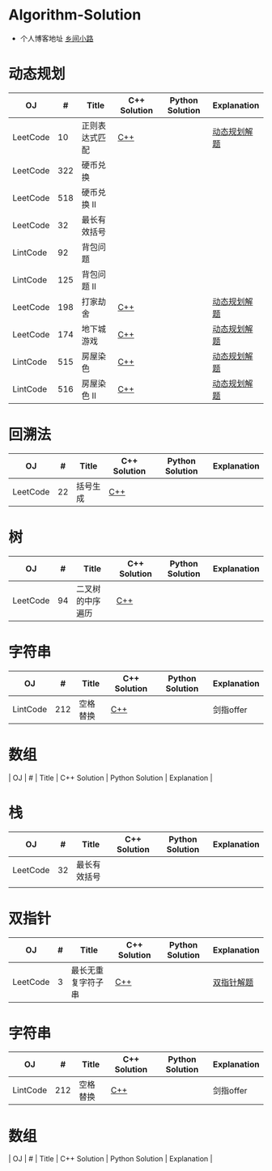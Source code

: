 # Algorithm-Solution

- 个人博客地址 [乡间小路](http://www.flyrie.top)

# 动态规划
| OJ       | #   | Title          | C++ Solution                                                                                                                   | Python Solution | Explanation                                                                           |
| -------- | --- | -------------- | ------------------------------------------------------------------------------------------------------------------------------ | --------------- | ------------------------------------------------------------------------------------- |
| LeetCode | 10  | 正则表达式匹配 | [C++](https://github.com/feipxyz/Algorithm-Solution/blob/master/Dynamic%20Programming/RegularExpressionMatching.cpp)           |                 | [动态规划解题](http://flyrie.top/2018/08/15/Dynamic_Programming_Algorithm_Solutions/) |
| LeetCode | 322 | 硬币兑换       |                                                                                                                                |                 |                                                                                       |
| LeetCode | 518 | 硬币兑换 II    |                                                                                                                                |                 |                                                                                       |
| LeetCode | 32  | 最长有效括号   |                                                                                                                                |                 |                                                                                       |
| LintCode | 92  | 背包问题       |                                                                                                                                |                 |                                                                                       |
| LintCode | 125 | 背包问题 II    |                                                                                                                                |                 |                                                                                       |
| LeetCode | 198 | 打家劫舍       | [C++](https://github.com/feipxyz/Algorithm-Solution/blob/master/Dynamic%20Programming/HouseRobber.cpp)                         |                 | [动态规划解题](http://flyrie.top/2018/08/15/Dynamic_Programming_Algorithm_Solutions/) |
| LeetCode | 174 | 地下城游戏     | [C++](https://github.com/feipxyz/Algorithm-Solution/blob/master/Dynamic%20Programming/DungeonGame.cpp)                         |                 | [动态规划解题](http://flyrie.top/2018/08/15/Dynamic_Programming_Algorithm_Solutions/) |
| LintCode | 515 | 房屋染色       | [C++](https://github.com/feipxyz/Algorithm-Solution/blob/master/Dynamic%20Programming/PaintHouse.cpp)                          |                 | [动态规划解题](http://flyrie.top/2018/08/15/Dynamic_Programming_Algorithm_Solutions/) |
| LintCode | 516 | 房屋染色 II    | [C++](https://github.com/feipxyz/Algorithm-Solution/blob/master/Two%20Pointers/LongestSubstringWithoutRepeatingCharacters.cpp) |                 | [动态规划解题](http://flyrie.top/2018/08/15/Dynamic_Programming_Algorithm_Solutions/) |

# 回溯法
| OJ       | #   | Title    | C++ Solution                                                                                       | Python Solution | Explanation |
| -------- | --- | -------- | -------------------------------------------------------------------------------------------------- | --------------- | ----------- |
| LeetCode | 22  | 括号生成 | [C++](https://github.com/feipxyz/Algorithm-Solution/blob/master/BackTrack/GenerateParenthesis.cpp) |                 |             |

# 树
| OJ       | #   | Title            | C++ Solution                                                                                         | Python Solution | Explanation |
| -------- | --- | ---------------- | ---------------------------------------------------------------------------------------------------- | --------------- | ----------- |
| LeetCode | 94  | 二叉树的中序遍历 | [C++](https://github.com/feipxyz/Algorithm-Solution/blob/master/Tree/BinaryTreeInorderTraversal.cpp) |                 |             |

# 字符串
| OJ       | #   | Title    | C++ Solution                                                                                 | Python Solution | Explanation |
| -------- | --- | -------- | -------------------------------------------------------------------------------------------- | --------------- | ----------- |
| LintCode | 212 | 空格替换 | [C++](https://github.com/feipxyz/Algorithm-Solution/blob/master/String/SpaceReplacement.cpp) |                 | 剑指offer   |

# 数组
| OJ       | #   | Title                       | C++ Solution | Python Solution | Explanation |

# 栈
| OJ       | #   | Title        | C++ Solution | Python Solution | Explanation |
| -------- | --- | ------------ | ------------ | --------------- | ----------- |
| LeetCode | 32  | 最长有效括号 |              |                 |             |
|          |     |              |              |                 |             |

# 双指针
| OJ       | #   | Title              | C++ Solution                                                                                                                   | Python Solution | Explanation                                                                  |
| -------- | --- | ------------------ | ------------------------------------------------------------------------------------------------------------------------------ | --------------- | ---------------------------------------------------------------------------- |
| LeetCode | 3   | 最长无重复字符子串 | [C++](https://github.com/feipxyz/Algorithm-Solution/blob/master/Two%20Pointers/LongestSubstringWithoutRepeatingCharacters.cpp) |                 | [双指针解题](http://flyrie.top/2018/08/15/Two_Pointers_Algorithm_Solutions/) |

# 字符串
| OJ       | #   | Title    | C++ Solution                                                                                 | Python Solution | Explanation |
| -------- | --- | -------- | -------------------------------------------------------------------------------------------- | --------------- | ----------- |
| LintCode | 212 | 空格替换 | [C++](https://github.com/feipxyz/Algorithm-Solution/blob/master/String/SpaceReplacement.cpp) |                 | 剑指offer   |

# 数组
| OJ       | #   | Title                       | C++ Solution | Python Solution | Explanation |

